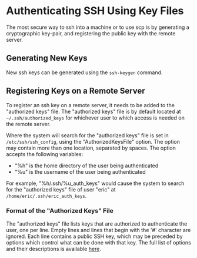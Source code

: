 # Authenticating SSH Using Key Files

The most secure way to ssh into a machine or to use scp is by generating a cryptographic key-pair, and registering the
public key with the remote server.

## Generating New Keys

New ssh keys can be generated using the `ssh-keygen` command.

## Registering Keys on a Remote Server

To register an ssh key on a remote server, it needs to be added to the "authorized keys" file. The "authorized keys"
file is by default located at `~/.ssh/authorized_keys` for whichever user to which access is needed on the remote
server.

Where the system will search for the "authorized keys" file is set in `/etc/ssh/ssh_config`, using the
"AuthorizedKeysFile" option. The option may contain more than one location, separated by spaces. The option accepts the
following variables:
* "%h" is the home directory of the user being authenticated
* "%u" is the username of the user being authenticated

For example, "%h/.ssh/%u_auth_keys" would cause the system to search for the "authorized keys" file of user "eric" at
`/home/eric/.ssh/eric_auth_keys`.

### Format of the "Authorized Keys" File

The "authorized keys" file lists keys that are authorized to authenticate the user, one per line. Empty lines and
lines that begin with the '#' character are ignored. Each line contains a public SSH key, which may be preceded by
options which control what can be done with that key. The full list of options and their descriptions is available
[here](https://www.ssh.com/academy/ssh/authorized_keys/openssh).
